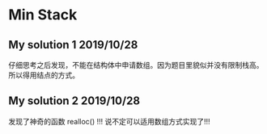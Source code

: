# Min Stack

## My solution 1    2019/10/28

仔细思考之后发现，不能在结构体中申请数组。因为题目里貌似并没有限制栈高。所以得用结点的方式。


## My solution 2    2019/10/28

发现了神奇的函数 realloc() !!! 说不定可以适用数组方式实现了!!!